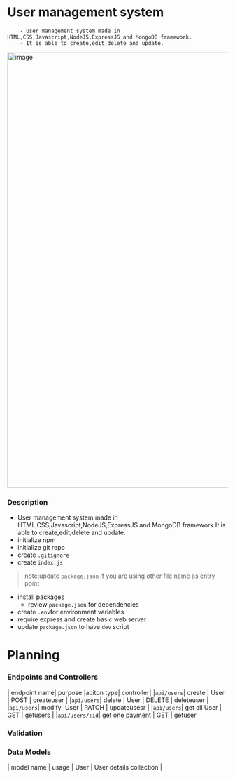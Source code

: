 # User management system

        - User management system made in HTML,CSS,Javascript,NodeJS,ExpressJS and MongoDB framework.
        - It is able to create,edit,delete and update.

<img width="992" alt="image" src="https://user-images.githubusercontent.com/43902822/185749053-a84d5c96-f923-4652-ae40-446bc2033f38.png">


### Description


- User management system made in HTML,CSS,Javascript,NodeJS,ExpressJS and MongoDB framework.It is able to create,edit,delete and update.
- initialize npm
- initialize git repo
- create `.gitignore`
- create `index.js`
> note:update `package.json` if you are using other file name as entry point
- install packages
    - review `package.json` for dependencies
- create `.env`for environment variables
- require express and create basic web server
- update `package.json` to have `dev` script

# Planning

### Endpoints and Controllers
 
| endpoint name| purpose |aciton type| controller|
|`api/users`| create  |  User | POST | createuser |
|`api/users`| delete | User | DELETE | deleteuser |
|`api/users`| modify |User | PATCH | updateusesr |
|`api/users`| get all User | GET | getusers |
|`api/users/:id`| get one payment | GET | getuser 


### Validation




### Data Models

| model name | usage
| User | User details collection |


